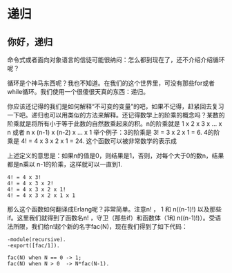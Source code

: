 递归
=======================

你好，递归
---------

命令式或者面向对象语言的信徒可能很纳闷：怎么都到现在了，还不介绍介绍循环呢？

循环是个神马东西呢？我也不知道。在我们的这个世界里，可没有那些for或者while循环。我们使用一个很傻很天真的东西：递归。

你应该还记得的我们是如何解释“不可变的变量”的吧，如果不记得，赶紧回去复习一下吧。递归也可以用类似的方法来解释。还记得数学上的阶乘的概念吗？某数的阶乘就是将所有小于等于此数的自然数乘起来的积。n的阶乘就是 1 x 2 x 3 x ... x n 或者 n x (n-1) x (n-2) x ... x 1 举个例子：3的阶乘是 3! = 3 x 2 x 1 = 6. 4的阶乘是 4! = 4 x 3 x 2 x 1 = 24. 这个函数可以被非常数学的表示成



上述定义的意思是：如果n的值是0，则结果是1，否则，对每个大于0的数n，结果都是n乘以 n-1的阶乘，这样就可以一直到1.

    4! = 4 x 3!
    4! = 4 x 3 x 2!
    4! = 4 x 3 x 2 x 1!
    4! = 4 x 3 x 2 x 1 x 1

那么这个函数如何翻译成Erlang呢？非常简单。注意n! ， 1 和 n((n-1)!) 以及那些if。这里我们就得到了函数名n! ，守卫（那些if）和函数体（1和 n((n-1)!)）。受语法所限，我们给n!起个新的名字fac(N)，现在我们得到了如下代码：

    -module(recursive).
    -export([fac/1]).
     
    fac(N) when N == 0 -> 1;
    fac(N) when N > 0  -> N*fac(N-1).
